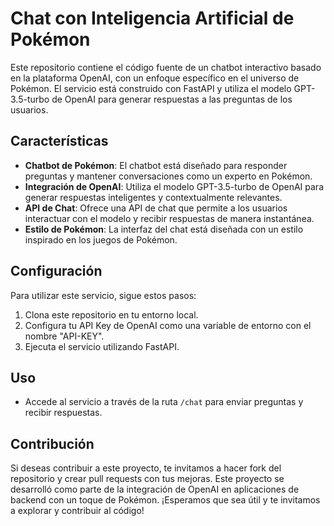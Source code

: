 # Chat con Inteligencia Artificial de Pokémon

Este repositorio contiene el código fuente de un chatbot interactivo basado en la plataforma OpenAI, con un enfoque específico en el universo de Pokémon. El servicio está construido con FastAPI y utiliza el modelo GPT-3.5-turbo de OpenAI para generar respuestas a las preguntas de los usuarios. 

## Características

- **Chatbot de Pokémon**: El chatbot está diseñado para responder preguntas y mantener conversaciones como un experto en Pokémon.
- **Integración de OpenAI**: Utiliza el modelo GPT-3.5-turbo de OpenAI para generar respuestas inteligentes y contextualmente relevantes.
- **API de Chat**: Ofrece una API de chat que permite a los usuarios interactuar con el modelo y recibir respuestas de manera instantánea.
- **Estilo de Pokémon**: La interfaz del chat está diseñada con un estilo inspirado en los juegos de Pokémon.

## Configuración

Para utilizar este servicio, sigue estos pasos:

1. Clona este repositorio en tu entorno local.
2. Configura tu API Key de OpenAI como una variable de entorno con el nombre "API-KEY".
3. Ejecuta el servicio utilizando FastAPI.

## Uso

- Accede al servicio a través de la ruta `/chat` para enviar preguntas y recibir respuestas.

## Contribución

Si deseas contribuir a este proyecto, te invitamos a hacer fork del repositorio y crear pull requests con tus mejoras. Este proyecto se desarrolló como parte de la integración de OpenAI en aplicaciones de backend con un toque de Pokémon. ¡Esperamos que sea útil y te invitamos a explorar y contribuir al código!
